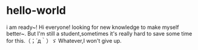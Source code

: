 # hello-world
i am ready~!
Hi everyone!
looking for new knowledge to make myself better~.
But I'm still a student,sometimes it's really hard to save some time for this.（；´д｀）ゞ
Whatever,I won't give up.
